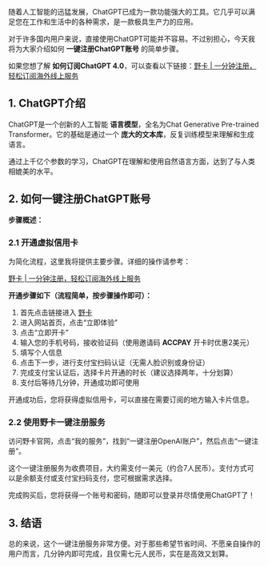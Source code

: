 随着人工智能的迅猛发展，ChatGPT已成为一款功能强大的工具。它几乎可以满足您在工作和生活中的各种需求，是一款极具生产力的应用。

对于许多国内用户来说，直接使用ChatGPT可能并不容易。不过别担心，今天我将为大家介绍如何 **一键注册ChatGPT账号** 的简单步骤。

如果您想了解 **如何订阅ChatGPT 4.0**，可以查看以下链接：[野卡 | 一分钟注册，轻松订阅海外线上服务](https://bit.ly/bewildcard)

## 1. ChatGPT介绍

ChatGPT是一个创新的人工智能 **语言模型**，全名为Chat Generative Pre-trained Transformer。它的基础是通过一个 **庞大的文本库**，反复训练模型来理解和生成语言。

通过上千亿个参数的学习，ChatGPT在理解和使用自然语言方面，达到了与人类相媲美的水平。

## 2. 如何一键注册ChatGPT账号

**步骤概述：**

### 2.1 开通虚拟信用卡

为简化流程，这里我将提供主要步骤。详细的操作请参考：

[野卡 | 一分钟注册，轻松订阅海外线上服务](https://bit.ly/bewildcard)

**开通步骤如下（流程简单，按步骤操作即可）：**

1. 首先点击链接进入 [野卡](https://bit.ly/bewildcard)
2. 进入网站首页，点击“立即体验”
3. 点击“立即开卡”
4. 输入您的手机号码，接收验证码（使用邀请码 **ACCPAY** 开卡时优惠2美元）
5. 填写个人信息
6. 点击下一步，进行支付宝扫码认证（无需人脸识别或身份证）
7. 完成支付宝认证后，选择卡片开通的时长（建议选择两年，十分划算）
8. 支付后等待几分钟，开通成功即可使用

开通成功后，您将获得虚拟信用卡，可以直接在需要订阅的地方输入卡片信息。

### 2.2 使用野卡一键注册服务

访问野卡官网，点击“我的服务”，找到“一键注册OpenAI账户”，然后点击“一键注册”。

这个一键注册服务为收费项目，大约需支付一美元（约合7人民币）。支付方式可以是余额支付或支付宝扫码支付，您可根据需求选择。

完成购买后，您将获得一个账号和密码，随即可以登录并尽情使用ChatGPT了！

## 3. 结语

总的来说，这个一键注册服务非常方便。对于那些希望节省时间、不愿亲自操作的用户而言，几分钟内即可完成，且仅需七元人民币，实在是高效又划算。